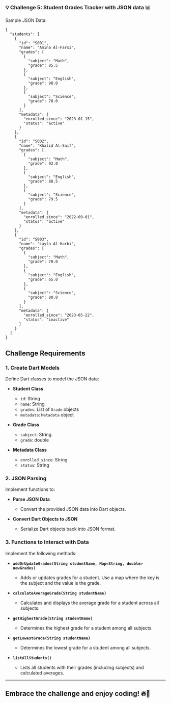### 💡 Challenge 5: Student Grades Tracker with JSON data 📊
Sample JSON Data:
```
{
  "students": [
    {
      "id": "S001",
      "name": "Amina Al-Farsi",
      "grades": [
        {
          "subject": "Math",
          "grade": 85.5
        },
        {
          "subject": "English",
          "grade": 90.0
        },
        {
          "subject": "Science",
          "grade": 78.0
        }
      ],
      "metadata": {
        "enrolled_since": "2023-01-15",
        "status": "active"
      }
    },
    {
      "id": "S002",
      "name": "Khalid Al-Saif",
      "grades": [
        {
          "subject": "Math",
          "grade": 92.0
        },
        {
          "subject": "English",
          "grade": 88.5
        },
        {
          "subject": "Science",
          "grade": 79.5
        }
      ],
      "metadata": {
        "enrolled_since": "2022-09-01",
        "status": "active"
      }
    },
    {
      "id": "S003",
      "name": "Layla Al-Harbi",
      "grades": [
        {
          "subject": "Math",
          "grade": 70.0
        },
        {
          "subject": "English",
          "grade": 65.0
        },
        {
          "subject": "Science",
          "grade": 80.0
        }
      ],
      "metadata": {
        "enrolled_since": "2023-05-22",
        "status": "inactive"
      }
    }
  ]
}

```
## Challenge Requirements

### 1. Create Dart Models

Define Dart classes to model the JSON data:

- **Student Class**
  - `id`: String
  - `name`: String
  - `grades`: List of `Grade` objects
  - `metadata`: `Metadata` object

- **Grade Class**
  - `subject`: String
  - `grade`: double

- **Metadata Class**
  - `enrolled_since`: String
  - `status`: String

### 2. JSON Parsing

Implement functions to:

- **Parse JSON Data**
  - Convert the provided JSON data into Dart objects.
  
- **Convert Dart Objects to JSON**
  - Serialize Dart objects back into JSON format.

### 3. Functions to Interact with Data

Implement the following methods:

- **`addOrUpdateGrades(String studentName, Map<String, double> newGrades)`**
  - Adds or updates grades for a student. Use a map where the key is the subject and the value is the grade.
  
- **`calculateAverageGrade(String studentName)`**
  - Calculates and displays the average grade for a student across all subjects.

- **`getHighestGrade(String studentName)`**
  - Determines the highest grade for a student among all subjects.

- **`getLowestGrade(String studentName)`**
  - Determines the lowest grade for a student among all subjects.

- **`listAllStudents()`**
  - Lists all students with their grades (including subjects) and calculated averages.


---
## **Embrace the challenge and enjoy coding! 🔥🚀**
